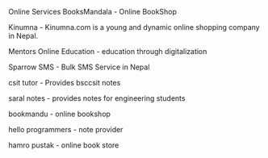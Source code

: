 Online Services
BooksMandala - Online BookShop

Kinumna - Kinumna.com is a young and dynamic online shopping company in Nepal.

Mentors Online Education - education through digitalization

Sparrow SMS - Bulk SMS Service in Nepal

csit tutor - Provides bsccsit notes

saral notes - provides notes for engineering students

bookmandu - online bookshop

hello programmers - note provider

hamro pustak - online book store

